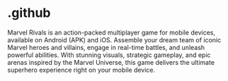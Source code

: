 # .github
Marvel Rivals is an action-packed multiplayer game for mobile devices, available on Android (APK) and iOS. Assemble your dream team of iconic Marvel heroes and villains, engage in real-time battles, and unleash powerful abilities. With stunning visuals, strategic gameplay, and epic arenas inspired by the Marvel Universe, this game delivers the ultimate superhero experience right on your mobile device.
